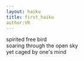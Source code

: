 ```yaml
---
layout: haiku
title: first_haiku
author:VR
---
```



spirited free bird<br>
soaring through the open sky<br>
yet caged by one's mind<br>
